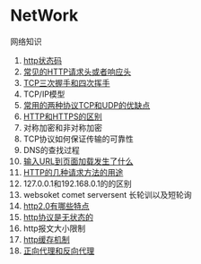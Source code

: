 # NetWork
网络知识


1. [http状态码](https://github.com/AILINGANGEL/NetWork/issues/1)
2. [常见的HTTP请求头或者响应头](https://github.com/AILINGANGEL/NetWork/issues/7)
3. [TCP三次握手和四次挥手](https://github.com/AILINGANGEL/NetWork/issues/2)
6. TCP/IP模型
7. [常用的两种协议TCP和UDP的优缺点](https://github.com/AILINGANGEL/NetWork/issues/10)
8. [HTTP和HTTPS的区别](https://github.com/AILINGANGEL/NetWork/issues/8)
9. 对称加密和非对称加密
10. TCP协议如何保证传输的可靠性
11. DNS的查找过程
12. [输入URL到页面加载发生了什么](https://github.com/AILINGANGEL/NetWork/issues/9)
13. [HTTP的几种请求方法的用途](https://github.com/AILINGANGEL/NetWork/issues/3)
14. 127.0.0.1和192.168.0.1的的区别
15. websoket comet serversent 长轮训以及短轮询
16. [http2.0有哪些特点](https://github.com/AILINGANGEL/NetWork/issues/11)
17. [http协议是无状态的](https://github.com/AILINGANGEL/NetWork/issues/5)
18. http报文大小限制
19. [http缓存机制](https://github.com/AILINGANGEL/NetWork/issues/6)
20. [正向代理和反向代理](https://github.com/AILINGANGEL/NetWork/issues/4)
